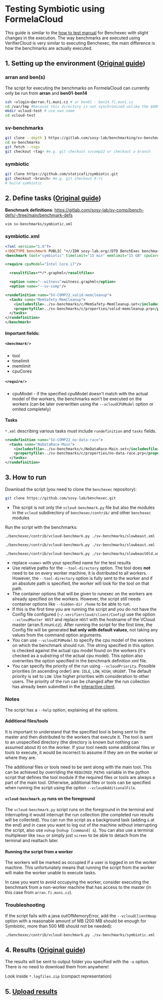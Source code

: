 # Testing Symbiotic using FormelaCloud
This guide is similar to the [how to test manual](../symbiotic_how_to_test.md) for Benchexec with slight changes in the execution. The way benchmarks are executed using VerifierCloud is very similar to executing Benchexec, the main difference is how the benchmarks are actually executed.
## 1. Setting up the environment ([Original guide](../symbiotic_how_to_test.md#1-setup-environment))
### arran and ben(s)
The script for executing the benchmarks on FormelaCloud can currently only be run from **arran** and **ben01**-**ben14**
```bash
ssh <xlogin>@arran.fi.muni.cz # or ben01 - ben14.fi.muni.cz
cd /var/tmp #because this directory is not synchronized unlike the $HOME folder
mkdir vcloud-test # use own name
cd vcloud-test
```

### sv-benchmarks

```bash
git clone --depth 1 https://gitlab.com/sosy-lab/benchmarking/sv-benchmarks.git
cd sv-benchmarks
git fetch --tags
git checkout <tag> #e.g. git checkout svcomp22 or checkout a branch
```

### symbiotic

```bash
git clone https://github.com/staticafi/symbiotic.git
git checkout <branch> #e.g. git checkout 9-rc
# build symbiotic
```

## 2. Define tasks ([Original guide](../symbiotic_how_to_test.md#2-describe-what))
**Benchmark definitions**: https://gitlab.com/sosy-lab/sv-comp/bench-defs/-/tree/main/benchmark-defs

```bash
vim sv-benchmarks/symbiotic.xml
```

### symbiotic.xml
```xml
<?xml version="1.0"?>
<!DOCTYPE benchmark PUBLIC "+//IDN sosy-lab.org//DTD BenchExec benchmark 1.9//EN" "https://www.sosy-lab.org/benchexec/benchmark-2.3.dtd">
<benchmark tool="symbiotic" timelimit="15 min" memlimit="15 GB" cpuCores="8">

<require cpuModel="Intel Core i7"/>

  <resultfiles>**/*.graphml</resultfiles>

  <option name="--witness">witness.graphml</option>
  <option name="--sv-comp"/>

<rundefinition name="SV-COMP22_valid-memcleanup">
  <tasks name="MemSafety-MemCleanup">
    <includesfile>../sv-benchmarks/c/MemSafety-MemCleanup.set</includesfile>
    <propertyfile>../sv-benchmarks/c/properties/valid-memcleanup.prp</propertyfile>
  </tasks>
</rundefinition>
</benchmark>
```

#### Important fields:
##### `<benchmark/>`
- tool
- timelimit
- memlimit
- cpuCores

##### `<require/>`
- cpuModel - if the specified cpuModel doesn't match with the actual model of the workers, the benchmarks won't be executed on the workers (can be later overwritten using the `--vcloudCPUModel` option or omited completely)

#### Tasks

`*.xml` describing various tasks must include `rundefinition` and `tasks` fields.

```xml
<rundefinition name="SV-COMP22_no-data-race">
  <tasks name="NoDataRace-Main">
    <includesfile>../sv-benchmarks/c/NoDataRace-Main.set</includesfile>
    <propertyfile>../sv-benchmarks/c/properties/no-data-race.prp</propertyfile>
  </tasks>
</rundefinition>
```


## 3. How to run
Download the script (you need to clone the `benchexec` repository):
```bash
git clone https://github.com/sosy-lab/benchexec.git
```
- The script is not only the `vcloud-benchmark.py` file but also the modules in the `vcloud` subdirectory of `benchexec/contrib/` and other `benchexec` modules

Run the script with the benchmarks:
```bash
./benchexec/contrib/vcloud-benchmark.py ./sv-benchmarks/slowbeast.xml --tool-directory ./slowbeast -o /var/tmp/vcloud-test/results/test --name <name>%test --read-only-dir / --full-access-dir ./ --hidden-dir /home
```
```bash
./benchexec/contrib/vcloud-benchmark.py ./sv-benchmarks/slowbeast.xml --tool-directory ./slowbeast -o /var/tmp/suyash/vcloud-test/results/test --name NoDataRace-Main%test --read-only-dir / --full-access-dir ./ --hidden-dir /home
```
```bash
./benchexec/contrib/vcloud-benchmark.py ./sv-benchmarks/slowbeastOld.xml --tool-directory ./slowbeast -o /var/tmp/suyash/vcloud-test/results/test --name NoDataRace-Main%test --read-only-dir / --full-access-dir ./ --hidden-dir /home
```
- replace `<name>` with your specified name for the test results
- Use relative paths for the `--tool-directory` option. The tool does **not** need to be on every worker machine, it is distributed to all workers. However, the `--tool-directory` option is fully sent to the worker and if an absolute path is specified, the worker will look for the tool on that path.
- The container options that will be given to runexec on the workers are already specified on the workers. However, the script still needs container options like `--hidden-dir /home` to be able to run.
- If this is the first time you are running the script and you do not have the Config file configured (`~/.verifiercloud/client/Config`) use the option `--vcloudMaster HOST` and replace `HOST` with the hostname of the VCloud master (arran.fi.muni.cz). After running the script for the first time, the Config file will be generated **but only with default values**, not taking any values from the command option arguments.
- You can use `--vcloudCPUModel` to specify the cpu model of the workers on which the benchmark should run. The string specified in this option is checked against the actual cpu model found on the workers (it's checked as a substring of the actual cpu model). This option also overwrites the option specified in the benchmark definition xml file.
- You can specify the priority of the run using `--vcloudPriority`. Possible priorities (in ascending order) are: `IDLE`, `LOW`, `HIGH`, `URGENT`. The default priority is set to `LOW`. Use higher priorities with consideration to other users. The priority of the run can be changed after the run collection has already been submitted in the [interactive client](./vcloud-client.md).

### Notes
The script has a `--help` option, explaining all the options.

#### Additional files/tools
It is important to understand that the specified tool is being sent to the master and then distributed to the workers that execute it. The tool is sent to an unspecified directory (the directory is known but nothing can assumed about it) on the worker. If your tool needs some additional files or tools to execute, it would be incorrect to assume if they are on the worker or where they are.

The additional files or tools need to be sent along with the main tool. This can be achieved by overriding the `REQUIRED_PATHS` variable in the python script that defines the tool module if the required files or tools are always a part of the main tool. Otherwise, additional files or tools can be specified when running the script using the option `--vcloudAdditionalFile`.

#### `vcloud-benchmark.py` runs on the foreground
The `vcloud-benchmark.py` script runs on the foreground in the terminal and interrupting it would interrupt the run collection (the completed run results will be collected). You can run the script as a background task (adding `&` at the end) and in case you want to log out of the machine without interrupting the script, also use `nohup` (`nohup [command] &`). You can also use a terminal multiplexer like `tmux` or simply just `screen` to be able to detach from the terminal and reattach later.

#### Running the script from a worker
The workers will be marked as occupied if a user is logged in on the worker machine. This unfortunately means that running the script from the worker will make the worker unable to execute tasks.

In case you want to avoid occupying the worker, consider executing the benchmark from a non-worker machine that has access to the master (in this case from `arran.fi.muni.cz`).

### Troubleshooting
If the script fails with a java outOfMemoryError, add the `--vcloudClientHeap` option with a reasonable amount of MB (200 MB should be enough for Symbiotic, more than 500 MB should not be needed):
```bash
./benchexec/contrib/vcloud-benchmark.py ./sv-benchmarks/symbiotic.xml --tool-directory ./symbiotic/install/bin -o /var/tmp/vcloud-test/results/test --name NAME%test -N 1 --read-only-dir / --full-access-dir ./ --hidden-dir /home --vcloudClientHeap 200
```

## 4. Results ([Original guide](../symbiotic_how_to_test.md#4-where-to-look))
The results will be sent to output folder you specified with the `-o` option. There is no need to download them from anywhere!

Look inside `*.logfiles.zip` (compact representation)
## 5. [Upload results](../symbiotic_how_to_test.md#5-upload-results-mamato)